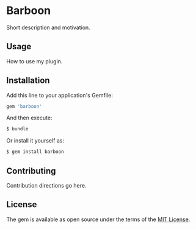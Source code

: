 # Barboon
Short description and motivation.

## Usage
How to use my plugin.

## Installation
Add this line to your application's Gemfile:

```ruby
gem 'barboon'
```

And then execute:
```bash
$ bundle
```

Or install it yourself as:
```bash
$ gem install barboon
```

## Contributing
Contribution directions go here.

## License
The gem is available as open source under the terms of the [MIT License](https://opensource.org/licenses/MIT).
